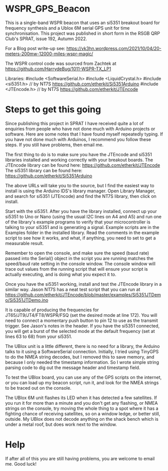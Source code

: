 # WSPR_GPS_Beacon
This is a single-band WSPR beacon that uses an si5351 breakout board for frequency synthesis and a Ublox 6M serial GPS unit for time synchronisation. 
This project was published in short form in the RSGB QRP Club's SPRAT, issue 192, Autumn 2022.

For a Blog post write-up see: https://vk3hn.wordpress.com/2021/10/04/20-meters-200mw-12000-miles-wspr-magic/

The WSPR control code was sourced from Zachtek at  https://github.com/HarrydeBug/1011-WSPR-TX_LP1

Libraries:
#include <SoftwareSerial.h>
#include <LiquidCrystal.h>
#include <si5351.h>     // by NT7S https://github.com/etherkit/Si5351Arduino
#include <JTEncode.h>   // by NT7S https://github.com/etherkit/JTEncode

# Steps to get this going
Since publishing this project in SPRAT I have received quite a lot of enquiries from people who have not done much 
with Arduino projects or software.  Here are some notes that I have found myself repeatedly typing. If you have 
not done much with Arduinos, I recommend you follow these steps. If you still have problems, then email me.

The first thing to do is to make sure you have the JTEncode and si5351 libraries installed and working correctly with your breakout boards.
The JTEncode library can be found here: https://github.com/etherkit/JTEncode
The si5351 library can be found here:   https://github.com/etherkit/Si5351Arduino

The above URLs will take you to the source, but I find the easiest way to install is using the Arduino IDS's library manager. 
Open Library Manager, and search for si5351 (JTEncode) and find the NT7S library, then click on install.

Start with the si5351.  After you have the library installed, connect up your si5351 to Uno or Nano (using the usual I2C lines on A4 and A5) 
and run one of the library's example programs to verify that your microcontroller is talking to your si5351 and is generating a signal.
Example scripts are in the Examples folder in the installed library.
Read the comments in the example script to see how it works, and what, if anything, you need to set to get a measurable result.  

Remember to open the console, and make sure the speed (baud rate) passed into the Serial() object in the script you are running matches the 
speed/baud rate setting in the console window.  The console window will trace out values from the running script that will ensure your script
is actually executing, and is doing what you expect it to.  

Once you have the si5351 working, install and test the JTEncode library in a similar way. Jason NT7S has a neat test script that you can run at
https://github.com/etherkit/JTEncode/blob/master/examples/Si5351JTDemo/Si5351JTDemo.ino

It is capable of producing the frequencies for JT65/JT9/JT4/FT8/WSPR/FSQ (set the desired mode at line 172).   You will need to connect a momentary
push button to pin 12 to use as the transmit trigger.  See Jason's notes in the header.  If you have the si5351 connected, you will get a burst of
the selected mode at the default frequency (set at lines 63 to 68) from your si5351. 

The UBlox unit is a little different, there is no need for a library, the Arduino talks to it using a SoftwareSerial connection. Initially, I tried
using TinyGPS to do the NMEA string decodes, but I removed this to save memory, and because I only needed the timestamp information.  So I wrote
simple string parsing code to dig out the message header and timestamp field.  

To test the UBlox board, you can use any of the GPS scripts on the internet, or you can load up my beacon script, run it, and look for the 
NMEA strings to be traced out on the console.  

The UBlox 6M unit flashes its LED when it has detected a few satellites. If you run it for more than a minute and you don't get any flashing, 
or NMEA strings on the console, try moving the whole thing to a spot where it has a fighting chance of receiving satellites, so on a window ledge,
or better still, outside.  My UBlox does not decode anything on the shack bench which is under a metal roof, but does work next to the window.    

# Help
If after all of this you are still having problems, you are welcome to email me. Good luck!   
